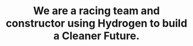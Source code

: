 ---
layout: home
permalink: "/"
title: "We are a racing team and constructor using <strong>Hydrogen</strong> to build a <strong>Cleaner Future.</strong>"
description: "Building the necessary solutions to power the global transition to clean energy, while understanding the context, and impact of our applications."
meta_description: "The homepage of MIT's open-source hydrogen fuel-cell motorcycle project including design documentation, safety standards, links to resources, and more."
meta_title: MIT Electric Vehicle Team (EVT)
subscribe: false

projects:
  heading: ""
  sub_heading: ""
  limit: 6
  sort: date # date | weight
  view_more_button_text: ""
  view_more_button_link: ""
  view_more_button_align: ""
  columns: 2 # 1 | 2 | 3 | 4

posts:
  heading: "Recent Blog Posts"
  sub_heading: ""
  limit: 3
  sort: date # date | weight
  view_more_button_text: ""
  view_more_button_link: ""
  view_more_button_align: ""
  columns: 3 # 1 | 2 | 3 | 4

partners:
  limit: 5
---